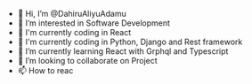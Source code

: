 - 👋 Hi, I’m @DahiruAliyuAdamu
- 👀 I’m interested in Software Development
- 🌱 I'm currently coding in React
- 🌱 I'm currently coding in Python, Django and Rest framework
- 🌱 I’m currently learning React with Grphql and Typescript
- 💞️ I’m looking to collaborate on Project
- 📫 How to reac

